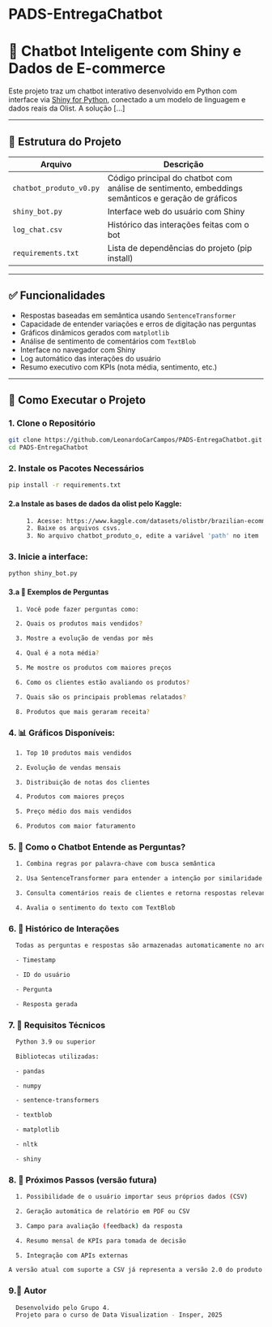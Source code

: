 # PADS-EntregaChatbot
# 🤖 Chatbot Inteligente com Shiny e Dados de E-commerce

Este projeto traz um chatbot interativo desenvolvido em Python com interface via [Shiny for Python](https://shiny.posit.co/py/), conectado a um modelo de linguagem e dados reais da Olist. A solução [...]

---

## 📂 Estrutura do Projeto

| Arquivo                    | Descrição |
|---------------------------|-----------|
| `chatbot_produto_v0.py`   | Código principal do chatbot com análise de sentimento, embeddings semânticos e geração de gráficos |
| `shiny_bot.py`            | Interface web do usuário com Shiny |
| `log_chat.csv`            | Histórico das interações feitas com o bot |
| `requirements.txt`        | Lista de dependências do projeto (pip install) |

---

## ✅ Funcionalidades

- Respostas baseadas em semântica usando `SentenceTransformer`
- Capacidade de entender variações e erros de digitação nas perguntas
- Gráficos dinâmicos gerados com `matplotlib`
- Análise de sentimento de comentários com `TextBlob`
- Interface no navegador com Shiny
- Log automático das interações do usuário
- Resumo executivo com KPIs (nota média, sentimento, etc.)

---

## 🚀 Como Executar o Projeto

### 1. Clone o Repositório

```bash
git clone https://github.com/LeonardoCarCampos/PADS-EntregaChatbot.git
cd PADS-EntregaChatbot
```

### 2. Instale os Pacotes Necessários
```bash
pip install -r requirements.txt
```
#### 2.a Instale as bases de dados da olist pelo Kaggle:
```bash
     1. Acesse: https://www.kaggle.com/datasets/olistbr/brazilian-ecommerce
     2. Baixe os arquivos csvs.
     3. No arquivo chatbot_produto_o, edite a variável 'path' no item  "10. Carregamento dos datasets da Olist".
```
### 3. Inicie a interface:
```bash
python shiny_bot.py
```
#### 3.a 💬 Exemplos de Perguntas
```bash
  1. Você pode fazer perguntas como:

  2. Quais os produtos mais vendidos?

  3. Mostre a evolução de vendas por mês

  4. Qual é a nota média?

  5. Me mostre os produtos com maiores preços

  6. Como os clientes estão avaliando os produtos?

  7. Quais são os principais problemas relatados?

  8. Produtos que mais geraram receita?
```

### 4. 📊 Gráficos Disponíveis:
```bash
  1. Top 10 produtos mais vendidos

  2. Evolução de vendas mensais

  3. Distribuição de notas dos clientes

  4. Produtos com maiores preços

  5. Preço médio dos mais vendidos

  6. Produtos com maior faturamento
```

### 5. 🧠 Como o Chatbot Entende as Perguntas?
```bash
  1. Combina regras por palavra-chave com busca semântica

  2. Usa SentenceTransformer para entender a intenção por similaridade de significado

  3. Consulta comentários reais de clientes e retorna respostas relevantes

  4. Avalia o sentimento do texto com TextBlob
```

### 6. 🔁 Histórico de Interações
```bash
  Todas as perguntas e respostas são armazenadas automaticamente no arquivo log_chat.csv, com:

  - Timestamp

  - ID do usuário

  - Pergunta

  - Resposta gerada
```

### 7. 🔧 Requisitos Técnicos
```bash
  Python 3.9 ou superior

  Bibliotecas utilizadas:

  - pandas

  - numpy

  - sentence-transformers

  - textblob

  - matplotlib

  - nltk

  - shiny
```

### 8. 📌 Próximos Passos (versão futura)
```bash
  1. Possibilidade de o usuário importar seus próprios dados (CSV)

  2. Geração automática de relatório em PDF ou CSV

  3. Campo para avaliação (feedback) da resposta

  4. Resumo mensal de KPIs para tomada de decisão

  5. Integração com APIs externas

A versão atual com suporte a CSV já representa a versão 2.0 do produto.
```

### 9.👤 Autor
```bash
  Desenvolvido pelo Grupo 4.
  Projeto para o curso de Data Visualization - Insper, 2025
